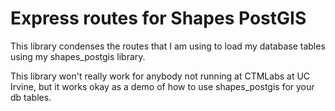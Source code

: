 # Express routes for Shapes PostGIS

This library condenses the routes that I am using to load my database
tables using my shapes_postgis library.

This library won't really work for anybody not running at CTMLabs at
UC Irvine, but it works okay as a demo of how to use shapes_postgis
for your db tables.
